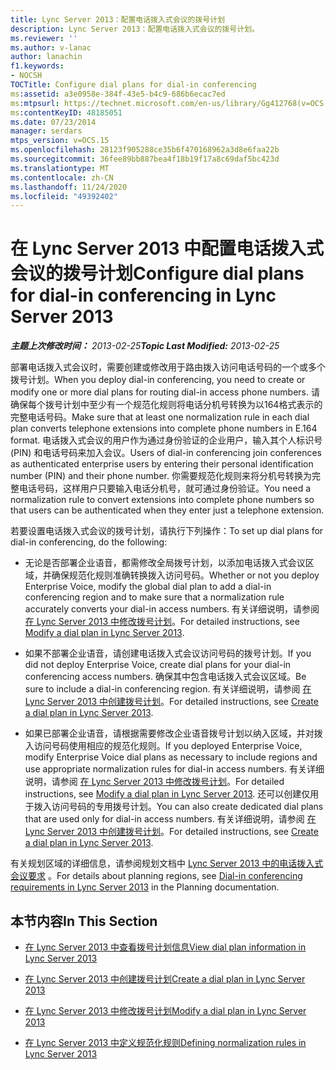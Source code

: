 ```yaml
---
title: Lync Server 2013：配置电话拨入式会议的拨号计划
description: Lync Server 2013：配置电话拨入式会议的拨号计划。
ms.reviewer: ''
ms.author: v-lanac
author: lanachin
f1.keywords:
- NOCSH
TOCTitle: Configure dial plans for dial-in conferencing
ms:assetid: a3e0958e-384f-43e5-b4c9-686b6ecac7ed
ms:mtpsurl: https://technet.microsoft.com/en-us/library/Gg412768(v=OCS.15)
ms:contentKeyID: 48185051
ms.date: 07/23/2014
manager: serdars
mtps_version: v=OCS.15
ms.openlocfilehash: 28123f905288ce35b6f470168962a3d8e6faa22b
ms.sourcegitcommit: 36fee89bb887bea4f18b19f17a8c69daf5bc423d
ms.translationtype: MT
ms.contentlocale: zh-CN
ms.lasthandoff: 11/24/2020
ms.locfileid: "49392402"
---
```

# <a name="configure-dial-plans-for-dial-in-conferencing-in-lync-server-2013"></a><span data-ttu-id="df655-103">在 Lync Server 2013 中配置电话拨入式会议的拨号计划</span><span class="sxs-lookup"><span data-stu-id="df655-103">Configure dial plans for dial-in conferencing in Lync Server 2013</span></span>

<div data-xmlns="http://www.w3.org/1999/xhtml">

<div class="topic" data-xmlns="http://www.w3.org/1999/xhtml" data-msxsl="urn:schemas-microsoft-com:xslt" data-cs="https://msdn.microsoft.com/">

<div data-asp="https://msdn2.microsoft.com/asp">



</div>

<div id="mainSection">

<div id="mainBody"><span data-ttu-id="df655-104">

<span> </span></span><span class="sxs-lookup"><span data-stu-id="df655-104">

<span> </span></span></span>

<span data-ttu-id="df655-105">_**主题上次修改时间：** 2013-02-25_</span><span class="sxs-lookup"><span data-stu-id="df655-105">_**Topic Last Modified:** 2013-02-25_</span></span>

<span data-ttu-id="df655-106">部署电话拨入式会议时，需要创建或修改用于路由拨入访问电话号码的一个或多个拨号计划。</span><span class="sxs-lookup"><span data-stu-id="df655-106">When you deploy dial-in conferencing, you need to create or modify one or more dial plans for routing dial-in access phone numbers.</span></span> <span data-ttu-id="df655-107">请确保每个拨号计划中至少有一个规范化规则将电话分机号转换为以164格式表示的完整电话号码。</span><span class="sxs-lookup"><span data-stu-id="df655-107">Make sure that at least one normalization rule in each dial plan converts telephone extensions into complete phone numbers in E.164 format.</span></span> <span data-ttu-id="df655-108">电话拨入式会议的用户作为通过身份验证的企业用户，输入其个人标识号 (PIN) 和电话号码来加入会议。</span><span class="sxs-lookup"><span data-stu-id="df655-108">Users of dial-in conferencing join conferences as authenticated enterprise users by entering their personal identification number (PIN) and their phone number.</span></span> <span data-ttu-id="df655-109">你需要规范化规则来将分机号转换为完整电话号码，这样用户只要输入电话分机号，就可通过身份验证。</span><span class="sxs-lookup"><span data-stu-id="df655-109">You need a normalization rule to convert extensions into complete phone numbers so that users can be authenticated when they enter just a telephone extension.</span></span>

<span data-ttu-id="df655-110">若要设置电话拨入式会议的拨号计划，请执行下列操作：</span><span class="sxs-lookup"><span data-stu-id="df655-110">To set up dial plans for dial-in conferencing, do the following:</span></span>

  - <span data-ttu-id="df655-111">无论是否部署企业语音，都需修改全局拨号计划，以添加电话拨入式会议区域，并确保规范化规则准确转换拨入访问号码。</span><span class="sxs-lookup"><span data-stu-id="df655-111">Whether or not you deploy Enterprise Voice, modify the global dial plan to add a dial-in conferencing region and to make sure that a normalization rule accurately converts your dial-in access numbers.</span></span> <span data-ttu-id="df655-112">有关详细说明，请参阅 [在 Lync Server 2013 中修改拨号计划](lync-server-2013-modify-a-dial-plan.md)。</span><span class="sxs-lookup"><span data-stu-id="df655-112">For detailed instructions, see [Modify a dial plan in Lync Server 2013](lync-server-2013-modify-a-dial-plan.md).</span></span>

  - <span data-ttu-id="df655-113">如果不部署企业语音，请创建电话拨入式会议访问号码的拨号计划。</span><span class="sxs-lookup"><span data-stu-id="df655-113">If you did not deploy Enterprise Voice, create dial plans for your dial-in conferencing access numbers.</span></span> <span data-ttu-id="df655-114">确保其中包含电话拨入式会议区域。</span><span class="sxs-lookup"><span data-stu-id="df655-114">Be sure to include a dial-in conferencing region.</span></span> <span data-ttu-id="df655-115">有关详细说明，请参阅 [在 Lync Server 2013 中创建拨号计划](lync-server-2013-create-a-dial-plan.md)。</span><span class="sxs-lookup"><span data-stu-id="df655-115">For detailed instructions, see [Create a dial plan in Lync Server 2013](lync-server-2013-create-a-dial-plan.md).</span></span>

  - <span data-ttu-id="df655-116">如果已部署企业语音，请根据需要修改企业语音拨号计划以纳入区域，并对拨入访问号码使用相应的规范化规则。</span><span class="sxs-lookup"><span data-stu-id="df655-116">If you deployed Enterprise Voice, modify Enterprise Voice dial plans as necessary to include regions and use appropriate normalization rules for dial-in access numbers.</span></span> <span data-ttu-id="df655-117">有关详细说明，请参阅 [在 Lync Server 2013 中修改拨号计划](lync-server-2013-modify-a-dial-plan.md)。</span><span class="sxs-lookup"><span data-stu-id="df655-117">For detailed instructions, see [Modify a dial plan in Lync Server 2013](lync-server-2013-modify-a-dial-plan.md).</span></span> <span data-ttu-id="df655-118">还可以创建仅用于拨入访问号码的专用拨号计划。</span><span class="sxs-lookup"><span data-stu-id="df655-118">You can also create dedicated dial plans that are used only for dial-in access numbers.</span></span> <span data-ttu-id="df655-119">有关详细说明，请参阅 [在 Lync Server 2013 中创建拨号计划](lync-server-2013-create-a-dial-plan.md)。</span><span class="sxs-lookup"><span data-stu-id="df655-119">For detailed instructions, see [Create a dial plan in Lync Server 2013](lync-server-2013-create-a-dial-plan.md).</span></span>

<span data-ttu-id="df655-120">有关规划区域的详细信息，请参阅规划文档中 [Lync Server 2013 中的电话拨入式会议要求](lync-server-2013-dial-in-conferencing-requirements.md) 。</span><span class="sxs-lookup"><span data-stu-id="df655-120">For details about planning regions, see [Dial-in conferencing requirements in Lync Server 2013](lync-server-2013-dial-in-conferencing-requirements.md) in the Planning documentation.</span></span>

<div>

## <a name="in-this-section"></a><span data-ttu-id="df655-121">本节内容</span><span class="sxs-lookup"><span data-stu-id="df655-121">In This Section</span></span>

  - [<span data-ttu-id="df655-122">在 Lync Server 2013 中查看拨号计划信息</span><span class="sxs-lookup"><span data-stu-id="df655-122">View dial plan information in Lync Server 2013</span></span>](lync-server-2013-view-dial-plan-information.md)

  - [<span data-ttu-id="df655-123">在 Lync Server 2013 中创建拨号计划</span><span class="sxs-lookup"><span data-stu-id="df655-123">Create a dial plan in Lync Server 2013</span></span>](lync-server-2013-create-a-dial-plan.md)

  - [<span data-ttu-id="df655-124">在 Lync Server 2013 中修改拨号计划</span><span class="sxs-lookup"><span data-stu-id="df655-124">Modify a dial plan in Lync Server 2013</span></span>](lync-server-2013-modify-a-dial-plan.md)

  - [<span data-ttu-id="df655-125">在 Lync Server 2013 中定义规范化规则</span><span class="sxs-lookup"><span data-stu-id="df655-125">Defining normalization rules in Lync Server 2013</span></span>](lync-server-2013-defining-normalization-rules.md)

<span data-ttu-id="df655-126"></div>

</div>

<span> </span>

</div>

</div>

</span><span class="sxs-lookup"><span data-stu-id="df655-126"></div>

</div>

<span> </span>

</div>

</div>

</span></span></div>

